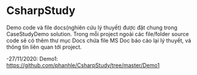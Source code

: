 # CsharpStudy
Demo code và file docs(nghiên cứu lý thuyết) được đặt chung trong CaseStudyDemo solution.
Trong mỗi project ngoài các file/folder source code sẽ có thêm thư mục Docs chứa file MS Doc báo cáo lại lý thuyết,
và thông tin liên quan tới project.

-27/11/2020: Demo1: https://github.com/phanhle/CsharpStudy/tree/master/Demo1
